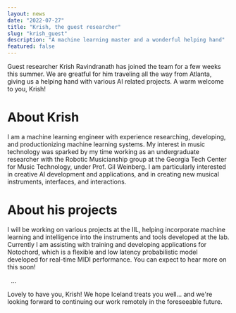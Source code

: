```yaml
---
layout: news
date: "2022-07-27"
title: "Krish, the guest researcher"
slug: "krish_guest"
description: "A machine learning master and a wonderful helping hand"
featured: false
---
```


<script>
import CaptionedImage from "../../components/Images/CaptionedImage.svelte"
</script>

Guest researcher Krish Ravindranath has joined the team for a few weeks this summer. We are greatful for him traveling all the way from Atlanta, giving us a helping hand with various AI related projects. A warm welcome to you, Krish! 

<CaptionedImage
src="news/krish_iil.jpg"
alt="Young man sitting in a gray couch with a laptop, in front of a yellow shelving system."
caption="Krish, working hard."/>

# About Krish

I am a machine learning engineer with experience researching, developing, and productionizing machine learning systems. My interest in music technology was sparked by my time working as an undergraduate researcher with the Robotic Musicianship group at the Georgia Tech Center for Music Technology, under Prof. Gil Weinberg. I am particularly interested in creative AI development and applications, and in creating new musical instruments, interfaces, and interactions.

<CaptionedImage
src="news/krish_laptop.jpg"
alt="Krish sitting with his laptop showing a dark and orange interface."
caption="Working on TensorBoard, training an ML model"/>

# About his projects

I will be working on various projects at the IIL, helping incorporate machine learning and intelligence into the instruments and tools developed at the lab. Currently I am assisting with training and developing applications for Notochord, which is a flexible and low latency probabilistic model developed for real-time MIDI performance. You can expect to hear more on this soon!

&nbsp;
...

Lovely to have you, Krish! We hope Iceland treats you well... and we're looking forward to continuing our work remotely in the foreseeable future.
